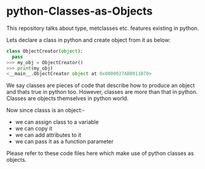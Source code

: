 # python-Classes-as-Objects
This repository talks about type, metclasses etc. features existing in python.

Lets declare a class in python and create object from it as below:

```py
class ObjectCreator(object):
  pass
>>> my_obj = ObjectCreator()
>>> print(my_obj)
<__main__.ObjectCreator object at 0x0000027ADB911B70>
```
We say classes are pieces of code that describe how to produce an object and thats true in python too. However, classes are more than that in python. Classes are objects themselves in python world.

Now since classs is an object:-
- we can assign class to a variable
- we can copy it
- we can add attributes to it
- we can pass it as a function parameter

Please refer to these code files here which make use of python classes as objects.


